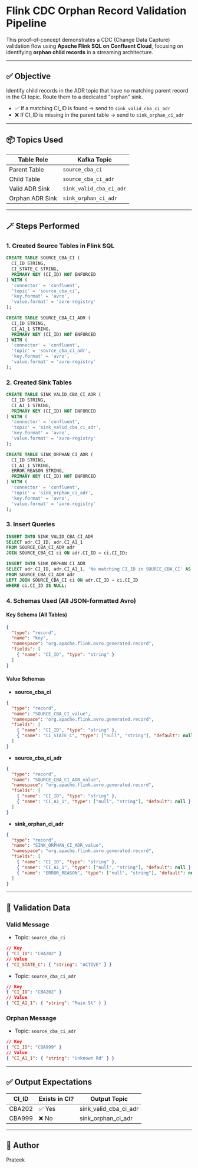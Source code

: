 # Flink CDC Orphan Record Validation Pipeline

This proof-of-concept demonstrates a CDC (Change Data Capture) validation flow using **Apache Flink SQL on Confluent Cloud**, focusing on identifying **orphan child records** in a streaming architecture.

---

## ✅ Objective

Identify child records in the ADR topic that have no matching parent record in the CI topic. Route them to a dedicated "orphan" sink.

* ✅ If a matching CI\_ID is found → send to `sink_valid_cba_ci_adr`
* ❌ If CI\_ID is missing in the parent table → send to `sink_orphan_ci_adr`

---

## 📦 Topics Used

| Table Role      | Kafka Topic             |
| --------------- | ----------------------- |
| Parent Table    | `source_cba_ci`         |
| Child Table     | `source_cba_ci_adr`     |
| Valid ADR Sink  | `sink_valid_cba_ci_adr` |
| Orphan ADR Sink | `sink_orphan_ci_adr`    |

---

## 🪄 Steps Performed

### 1. Created Source Tables in Flink SQL

```sql
CREATE TABLE SOURCE_CBA_CI (
  CI_ID STRING,
  CI_STATE_C STRING,
  PRIMARY KEY (CI_ID) NOT ENFORCED
) WITH (
  'connector' = 'confluent',
  'topic' = 'source_cba_ci',
  'key.format' = 'avro',
  'value.format' = 'avro-registry'
);

CREATE TABLE SOURCE_CBA_CI_ADR (
  CI_ID STRING,
  CI_A1_1 STRING,
  PRIMARY KEY (CI_ID) NOT ENFORCED
) WITH (
  'connector' = 'confluent',
  'topic' = 'source_cba_ci_adr',
  'key.format' = 'avro',
  'value.format' = 'avro-registry'
);
```

### 2. Created Sink Tables

```sql
CREATE TABLE SINK_VALID_CBA_CI_ADR (
  CI_ID STRING,
  CI_A1_1 STRING,
  PRIMARY KEY (CI_ID) NOT ENFORCED
) WITH (
  'connector' = 'confluent',
  'topic' = 'sink_valid_cba_ci_adr',
  'key.format' = 'avro',
  'value.format' = 'avro-registry'
);

CREATE TABLE SINK_ORPHAN_CI_ADR (
  CI_ID STRING,
  CI_A1_1 STRING,
  ERROR_REASON STRING,
  PRIMARY KEY (CI_ID) NOT ENFORCED
) WITH (
  'connector' = 'confluent',
  'topic' = 'sink_orphan_ci_adr',
  'key.format' = 'avro',
  'value.format' = 'avro-registry'
);
```

### 3. Insert Queries

```sql
INSERT INTO SINK_VALID_CBA_CI_ADR
SELECT adr.CI_ID, adr.CI_A1_1
FROM SOURCE_CBA_CI_ADR adr
JOIN SOURCE_CBA_CI ci ON adr.CI_ID = ci.CI_ID;

INSERT INTO SINK_ORPHAN_CI_ADR
SELECT adr.CI_ID, adr.CI_A1_1, 'No matching CI_ID in SOURCE_CBA_CI' AS ERROR_REASON
FROM SOURCE_CBA_CI_ADR adr
LEFT JOIN SOURCE_CBA_CI ci ON adr.CI_ID = ci.CI_ID
WHERE ci.CI_ID IS NULL;
```

### 4. Schemas Used (All JSON-formatted Avro)

#### Key Schema (All Tables)

```json
{
  "type": "record",
  "name": "key",
  "namespace": "org.apache.flink.avro.generated.record",
  "fields": [
    { "name": "CI_ID", "type": "string" }
  ]
}
```

#### Value Schemas

* **source\_cba\_ci**

```json
{
  "type": "record",
  "name": "SOURCE_CBA_CI_value",
  "namespace": "org.apache.flink.avro.generated.record",
  "fields": [
    { "name": "CI_ID", "type": "string" },
    { "name": "CI_STATE_C", "type": ["null", "string"], "default": null }
  ]
}
```

* **source\_cba\_ci\_adr**

```json
{
  "type": "record",
  "name": "SOURCE_CBA_CI_ADR_value",
  "namespace": "org.apache.flink.avro.generated.record",
  "fields": [
    { "name": "CI_ID", "type": "string" },
    { "name": "CI_A1_1", "type": ["null", "string"], "default": null }
  ]
}
```

* **sink\_orphan\_ci\_adr**

```json
{
  "type": "record",
  "name": "SINK_ORPHAN_CI_ADR_value",
  "namespace": "org.apache.flink.avro.generated.record",
  "fields": [
    { "name": "CI_ID", "type": "string" },
    { "name": "CI_A1_1", "type": ["null", "string"], "default": null },
    { "name": "ERROR_REASON", "type": ["null", "string"], "default": null }
  ]
}
```

---

## 🔎 Validation Data

### Valid Message

* Topic: `source_cba_ci`

```json
// Key
{ "CI_ID": "CBA202" }
// Value
{ "CI_STATE_C": { "string": "ACTIVE" } }
```

* Topic: `source_cba_ci_adr`

```json
// Key
{ "CI_ID": "CBA202" }
// Value
{ "CI_A1_1": { "string": "Main St" } }
```

### Orphan Message

* Topic: `source_cba_ci_adr`

```json
// Key
{ "CI_ID": "CBA999" }
// Value
{ "CI_A1_1": { "string": "Unknown Rd" } }
```

---

## ✅ Output Expectations

| CI\_ID | Exists in CI? | Output Topic              |
| ------ | ------------- | ------------------------- |
| CBA202 | ✅ Yes         | sink\_valid\_cba\_ci\_adr |
| CBA999 | ❌ No          | sink\_orphan\_ci\_adr     |

---

## 🧑 Author

Prateek
